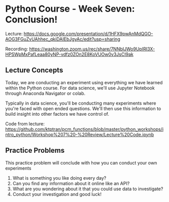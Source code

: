 # Python Course - Week Seven: Conclusion!
Lecture: https://docs.google.com/presentation/d/1HFX9pwAnMdQGO-AOG3FGuZvUAhhec_qkiDAIEbJgyAc/edit?usp=sharing

Recording: https://washington.zoom.us/rec/share/7NNbIJWo9UpIRI3X-HPSWpMxPafLeaa80yNP-vdfz0ZOn2E8KoVUOw0v3JsCI9ak

## Lecture Concepts
Today, we are conducting an experiment using everything we have learned within the Python course.
For data science, we'll use Jupyter Notebook through Anaconda Navigator or colab.

Typically in data science, you'll be conducting many experiments where you're faced with open ended
questions. We'll then use this information to build insight into other factors we have control of.

Code from lecture: https://github.com/ktptran/pcm_functions/blob/master/python_workshops/intro_python/Workshop%207%20-%20Review/Lecture%20Code.ipynb

## Practice Problems
This practice problem will conclude with how you can conduct your own experiments
1. What is something you like doing every day?
2. Can you find any information about it online like an API?
3. What are you wondering about it that you could use data to investigate?
4. Conduct your investigation and good luck!
